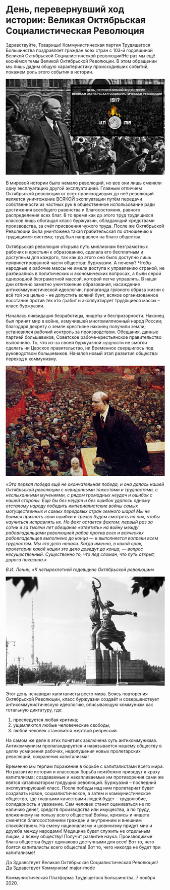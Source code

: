 # День, перевернувший ход истории: Великая Октябрьская Социалистическая Революция

Здравствуйте, Товарищи! Коммунистическая партия Трудящегося Большинства
поздравляет граждан всех стран с 103-й годовщиной Великой Октябрьской
Социалистической революции!Не раз мы ещё коснёмся темы Великой Октябрьской
Революции. В этом обращении мы лишь дадим общую характеристику происходивших
событий, покажем роль этого события в истории.

![День, перевернувший ход истории: Великая Октябрьская Социалистическая Революция](img/articles/lenin-october-revolution.jpg)

В мировой истории было немало революций, но все они лишь сменяли одну
эксплуатацию другой эксплуатацией. Главным отличием Октябрьской революции от
всех происходивших до неё революций является уничтожение ВСЯКОЙ эксплуатации
путём передачи собственности из частных рук в общественное использование ради
достижения всеобщего равенства и благосостояния, равного распределения всех
благ. В то время как до этого труд трудящихся классов лишь обогащал класс
буржуазии, обладающий средствами производства, за счёт присвоения чужого
труда. После же Октябрьской Революции была уничтожена такая грабительская по
отношению к трудящимся система; труд был направлен на благо общества.

Октябрьская революция открыла путь миллионам безграмотных рабочих и крестьян к
образованию, сделала его бесплатным и доступным для каждого, так как до этого
оно было доступно лишь привилегированной части общества: буржуазии. А почему?
Чтобы народные и рабочие массы не имели доступа к управлению страной, не
разбирались в политических и экономических вопросах, а были серой однородной
безграмотной массой, которой легче управлять. В наши дни отлично заметно
уничтожение образования, насаждение антикоммунистической идеологии, пропаганда
грязного образа жизни с всё той же целью - не допустить всякий бунт, всякое
организованное восстание против тех кто грабит и эксплуатирует трудящиеся массы
– класс буржуазии.

Началась ликвидация безработицы, нищеты и беспризорности. Наконец был принят мир
в войне, измучившей многомиллионный народ России; благодаря декрету о земле
крестьяне наконец получили земли; установился рабочий контроль за
производством. Обещания, данные партией большевиков, Советское
рабоче-крестьянское правительство выполнило. То, что из-за своей буржуазной
сущности не смогли сделать ни Царское правительство, ни Временное свершилось под
руководством большевиков. Начался новый этап развития общества: переход к
коммунизму.

![День, перевернувший ход истории: Великая Октябрьская Социалистическая Революция](img/articles/lenin-great-revolution.jpg)

*«Эта первая победа ещё не окончательная победа, и она далась нашей Октябрьской
революции с невиданными тяжестями и трудностями, с неслыханными мучениями, с
рядом громадных неудач и ошибок с нашей стороны. Еще бы без неудач и без ошибок
удалось одному отсталому народу победить империалистские войны самых
могущественных и самых передовых стран земного шара! Мы не боимся признать свои
ошибки и трезво будем смотреть на них, чтобы научиться исправлять их. Но факт
остается фактом: первый раз за сотни и за тысячи лет обещание «ответить» на
войну между рабовладельцами революцией рабов против всех и всяческих
рабовладельцев выполнено до конца — и выполняется вопреки всем трудностям. Мы
это дело начали. Когда именно, в какой срок, пролетарии какой нации это дело
доведут до конца, — вопрос несущественный. Существенно то, что лед сломан, что
путь открыт, дорога показана.»*

*В.И. Ленин, «К четырехлетней годовщине Октябрьской революции»*

![День, перевернувший ход истории: Великая Октябрьская Социалистическая Революция](img/articles/worker-statue.jpg)

Этот день ненавидят капиталисты всего мира. Боясь повторения Октябрьской
Революции, класс буржуазии создаёт и совершенствует антикоммунистическую
идеологию, описывающую коммунизм как тотальную диктатуру, где:

1. преследуется любая критика;
2. ущемляются любые человеческие свободы;
3. любой человек становится жертвой репрессий.

На самом же деле в этих понятиях заключена суть антикоммунизма. Антикоммунизм
пропагандируется и навязывается нашему обществу в целях усмирения рабочих,
недопущения новых пролетарских революций, сохранения капитализма!

Временно мы терпим поражение в борьбе с капиталистами всего мира. Но развитие
истории и классовая борьба неизбежно приведут к краху капитализма; создаваемые и
накапливаемые им противоречия сами же явятся катализатором грядущих
революций. Буржуазия – последний эксплуатирующий класс. После победы над ним
пролетариат будет создавать новое, социалистическое, а затем и коммунистическое
общество, где главными качествами людей будет – трудолюбие, солидарность и
уважение. Сам человек станет оцениваться не по наличию денег, средств
производства или имущества, а по труду, вложенному на пользу всего общества!
Войны, кризисы и нищета сменятся благосостоянием граждан и внутренним и внешним
спокойствием. На смену национализму и шовинизму придут мир и дружба между
народами! Медицина будет служить не отдельным лицам, а всему обществу! Получит
развитие наука. Производимые блага общества будут одинаково доступными для всех!
Вот то, чего боятся капиталисты всего общества! Вот то, чего никогда не будет
при капитализме!

Да Здравствует Великая Октябрьская Социалистическая Революция!  
Да Здравствует Коммунизм!
major-mode

Коммунистическая Платформа Трудящегося Большинства, 7 ноября 2020.

